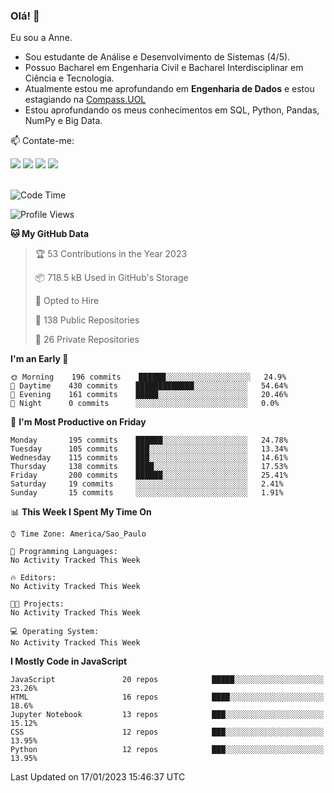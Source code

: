 ### Olá! 👋
Eu sou a Anne. 
- Sou estudante de Análise e Desenvolvimento de Sistemas (4/5).
- Possuo Bacharel em Engenharia Civil e Bacharel Interdisciplinar em Ciência e Tecnologia.
- Atualmente estou me aprofundando em **Engenharia de Dados** e estou estagiando na [Compass.UOL](https://compass.uol/pt/home/) 
- Estou aprofundando os meus conhecimentos em SQL, Python, Pandas, NumPy e Big Data.

📫 Contate-me: 

<div>
<a href="https://www.instagram.com/annekarolinefc/" target="_blank"><img src="https://img.shields.io/badge/-Instagram-%23E4405F?style=for-the-badge&logo=instagram&logoColor=white" target="_blank"></a> 
<a href = "mailto:annekarolinefc@gmail.com"><img src="https://img.shields.io/badge/-Gmail-%23333?style=for-the-badge&logo=gmail&logoColor=white" target="_blank"></a>
<a href="https://www.linkedin.com/in/devannekarolinefc/" target="_blank"><img src="https://img.shields.io/badge/-LinkedIn-%230077B5?style=for-the-badge&logo=linkedin&logoColor=white" target="_blank"></a> 
<a href="https://api.whatsapp.com/send?phone=5533991375118&text=Ol%C3%A1%20Anne!%20" target="_blank"><img src="https://img.shields.io/badge/WhatsApp-25D366?style=for-the-badge&logo=whatsapp&logoColor=white" target="_blank"></a>
</div>

  
<!--
  <img align="center" alt="Anne-An" height="30" width="40" src="https://github.com/devicons/devicon/blob/master/icons/angularjs/angularjs-original.svg">
-->

</br>

<!--START_SECTION:waka-->
![Code Time](http://img.shields.io/badge/Code%20Time-123%20hrs%2059%20mins-blue)

![Profile Views](http://img.shields.io/badge/Profile%20Views-5-blue)

**🐱 My GitHub Data** 

> 🏆 53 Contributions in the Year 2023
 > 
> 📦 718.5 kB Used in GitHub's Storage 
 > 
> 💼 Opted to Hire
 > 
> 📜 138 Public Repositories 
 > 
> 🔑 26 Private Repositories  
 > 
**I'm an Early 🐤** 

```text
🌞 Morning    196 commits    ██████░░░░░░░░░░░░░░░░░░░   24.9% 
🌇 Daytime    430 commits    █████████████░░░░░░░░░░░░   54.64% 
🌃 Evening    161 commits    █████░░░░░░░░░░░░░░░░░░░░   20.46% 
🌙 Night      0 commits      ░░░░░░░░░░░░░░░░░░░░░░░░░   0.0%

```
📅 **I'm Most Productive on Friday** 

```text
Monday       195 commits    ██████░░░░░░░░░░░░░░░░░░░   24.78% 
Tuesday      105 commits    ███░░░░░░░░░░░░░░░░░░░░░░   13.34% 
Wednesday    115 commits    ███░░░░░░░░░░░░░░░░░░░░░░   14.61% 
Thursday     138 commits    ████░░░░░░░░░░░░░░░░░░░░░   17.53% 
Friday       200 commits    ██████░░░░░░░░░░░░░░░░░░░   25.41% 
Saturday     19 commits     ░░░░░░░░░░░░░░░░░░░░░░░░░   2.41% 
Sunday       15 commits     ░░░░░░░░░░░░░░░░░░░░░░░░░   1.91%

```


📊 **This Week I Spent My Time On** 

```text
⌚︎ Time Zone: America/Sao_Paulo

💬 Programming Languages: 
No Activity Tracked This Week

🔥 Editors: 
No Activity Tracked This Week

🐱‍💻 Projects: 
No Activity Tracked This Week

💻 Operating System: 
No Activity Tracked This Week

```

**I Mostly Code in JavaScript** 

```text
JavaScript               20 repos            █████░░░░░░░░░░░░░░░░░░░░   23.26% 
HTML                     16 repos            ████░░░░░░░░░░░░░░░░░░░░░   18.6% 
Jupyter Notebook         13 repos            ███░░░░░░░░░░░░░░░░░░░░░░   15.12% 
CSS                      12 repos            ███░░░░░░░░░░░░░░░░░░░░░░   13.95% 
Python                   12 repos            ███░░░░░░░░░░░░░░░░░░░░░░   13.95%

```



 Last Updated on 17/01/2023 15:46:37 UTC
<!--END_SECTION:waka-->
  
